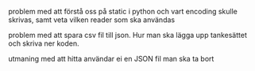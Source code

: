 problem med  att förstå oss på static i python och vart encoding skulle skrivas, samt veta vilken reader som ska användas

problem med att spara csv fil till json. Hur man ska lägga upp tankesättet och skriva ner koden.

utmaning med att hitta användar ei en JSON fil man ska ta bort

